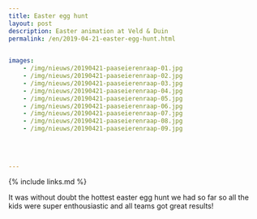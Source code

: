 ```yaml
---
title: Easter egg hunt
layout: post
description: Easter animation at Veld & Duin 
permalink: /en/2019-04-21-easter-egg-hunt.html

    
images: 
    - /img/nieuws/20190421-paaseierenraap-01.jpg
    - /img/nieuws/20190421-paaseierenraap-02.jpg
    - /img/nieuws/20190421-paaseierenraap-03.jpg
    - /img/nieuws/20190421-paaseierenraap-04.jpg
    - /img/nieuws/20190421-paaseierenraap-05.jpg
    - /img/nieuws/20190421-paaseierenraap-06.jpg
    - /img/nieuws/20190421-paaseierenraap-07.jpg
    - /img/nieuws/20190421-paaseierenraap-08.jpg
    - /img/nieuws/20190421-paaseierenraap-09.jpg
    
    
    
    
---
```


{% include links.md %}

It was without doubt the hottest easter egg hunt we had so far so all the kids were super enthousiastic and all teams got great results! 
